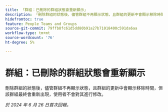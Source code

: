 ```yaml
---
title: 「群組：已刪除的群組狀態會重新顯示」
description: 「刪除群組的狀態後，儘管群組不再顯示狀態，且群組的更新中會顯示移除時間，但該群組最終會重新出現，使用者不會修改它。」
hidefromtoc: true
feature: People Teams and Groups
source-git-commit: 79ffb8fc61d5dd80b91a27b71018400c591da6aa
workflow-type: tm+mt
source-wordcount: '76'
ht-degree: 5%

---
```


# 群組：已刪除的群組狀態會重新顯示

刪除群組的狀態後，儘管群組不再顯示狀態，且群組的更新中會顯示移除時間，但該群組最終會重新出現，使用者不會對其進行修改。

_於 2024 年 6 月 26 日首次回報。_
